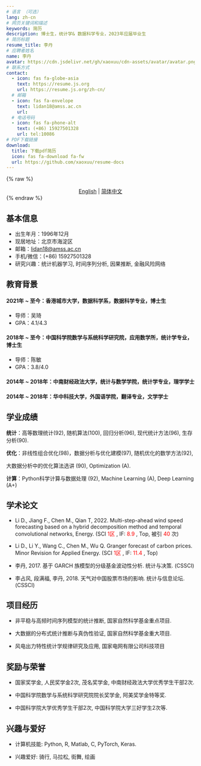```yaml
---
# 语言 （可选）
lang: zh-cn
# 网页关键词和描述
keywords: 简历
description: 博士生，统计学& 数据科学专业，2023年应届毕业⽣
# 简历标题
resume_title: 李丹
# 应聘者姓名
name: 李丹
avatar: https://cdn.jsdelivr.net/gh/xaoxuu/cdn-assets/avatar/avatar.png
# 联系方式
contact:
  - icon: fas fa-globe-asia
    text: https://resume.js.org
    url: https://resume.js.org/zh-cn/
  # 邮箱
  - icon: fas fa-envelope
    text: lidan18@amss.ac.cn
    url:
  # 电话号码
  - icon: fas fa-phone-alt
    text: (+86) 15927501328
    url: tel:10086
# PDF下载链接
download:
  title: 下载pdf简历
  icon: fas fa-download fa-fw
  url: https://github.com/xaoxuu/resume-docs
---
```


{% raw %}

<center>
<a href='/'>English</a> | <a href='/zh-cn/'>简体中文</a>
</center>
{% endraw %}

## <i class="fas fa-flag"></i> 基本信息

- 出生年月：1996年12⽉
- 现居地址：北京市海淀区
- 邮箱：[lidan18@amss.ac.cn](mailto:lidan18@amss.ac.cn)
- 手机/微信：(+86) 15927501328
- 研究兴趣：统计机器学习, 时间序列分析, 因果推断, ⾦融风险⽹络

## <i class="fas fa-user-graduate"></i> 教育背景

#### 2021年 ~ 至今：香港城市大学，数据科学系，数据科学专业，博士生

- 导师：吴琦
- GPA：4.1/4.3

#### 2018年 ~ 至今：中国科学院数学与系统科学研究院，应用数学所，统计学专业，博士生

- 导师：陈敏
- GPA：3.8/4.0

#### 2014年 ~ 2018年：中南财经政法大学，统计与数学学院，统计学专业，理学学士

#### 2014年 ~ 2018年：华中科技大学，外国语学院，翻译专业，文学学士

## <i class="fas fa-book-open"></i>学业成绩

**统计**：⾼等数理统计(92), 随机算法(100), 回归分析(96), 现代统计⽅法(96), ⽣存分析(90).

**优化**：⾮线性组合优化(98)，数据分析与优化建模(97), 随机优化的数学⽅法(92),

⼤数据分析中的优化算法选讲 (90), Optimization (A).

**计算**：Python科学计算与数据处理 (92), Machine Learning (A), Deep Learning (A+)

## <i class="fas fa-scroll"></i> 学术论文

- Li D., Jiang F., Chen M., Qian T, 2022. Multi-step-ahead wind speed forecasting based on a hybrid decomposition method and temporal convolutional networks, Energy. (SCI <font color='red'> 1区 </font>, IF: <font color='red'> 8.9 </font>, Top, 被引<font color='red'> 40 </font>次)

- Li D., Li Y., Wang C., Chen M., Wu Q. Granger forecast of carbon prices. Minor Revision for Applied Energy. (SCI <font color='red'> 1区 </font>, IF: <font color='red'> 11.4 </font>, Top)

- 李丹, 2017. 基于 GARCH 族模型的分级基⾦波动性分析. 统计与决策. (CSSCI)

- 李占风, 段满福, 李丹, 2018. 天⽓对中国股票市场的影响. 统计与信息论坛. (CSSCI)

## <i class="fas fa-user-tie"></i> 项目经历

- ⾮平稳与⾼频时间序列模型的统计推断, 国家⾃然科学基⾦重点项⽬.

- ⼤数据的分布式统计推断与真伪性验证, 国家⾃然科学基⾦重⼤项⽬.

- 风电出⼒特性统计学规律研究及应⽤, 国家电⽹有限公司科技项⽬

## <i class="fas fa-award"></i> 奖励与荣誉

- 国家奖学⾦, ⼈民奖学⾦2次, 茂名奖学⾦, 中南财经政法⼤学优秀学⽣⼲部2次.

- 中国科学院数学与系统科学研究院院长奖学⾦, 阿美奖学⾦特等奖.

- 中国科学院⼤学优秀学⽣⼲部2次, 中国科学院⼤学三好学⽣2次等.

## <i class="fas fa-camera"></i>  兴趣与爱好

- 计算机技能: Python, R, Matlab, C, PyTorch, Keras.

- 兴趣爱好: 骑⾏, 马拉松, 街舞, 绘画


